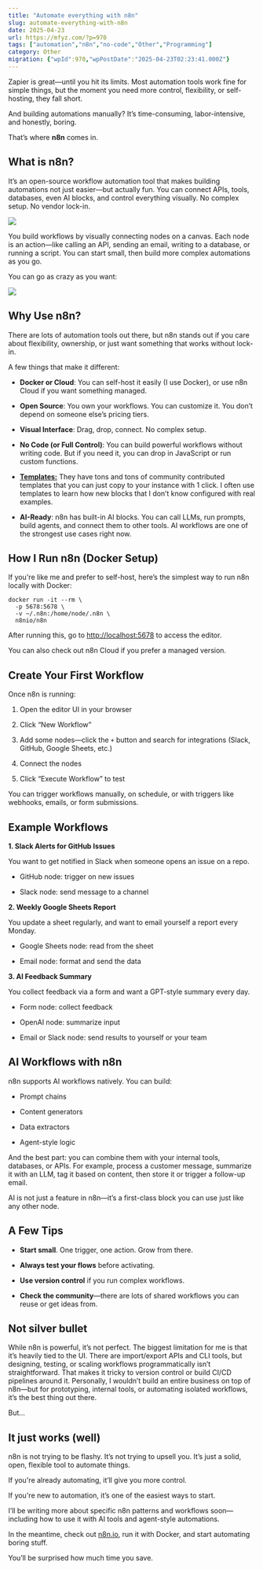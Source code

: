 ```yaml
---
title: "Automate everything with n8n"
slug: automate-everything-with-n8n
date: 2025-04-23
url: https://mfyz.com/?p=970
tags: ["automation","n8n","no-code","Other","Programming"]
category: Other
migration: {"wpId":970,"wpPostDate":"2025-04-23T02:23:41.000Z"}
---
```


Zapier is great—until you hit its limits. Most automation tools work fine for simple things, but the moment you need more control, flexibility, or self-hosting, they fall short.

And building automations manually? It’s time-consuming, labor-intensive, and honestly, boring.

That’s where **n8n** comes in.

## What is n8n?

It’s an open-source workflow automation tool that makes building automations not just easier—but actually fun. You can connect APIs, tools, databases, even AI blocks, and control everything visually. No complex setup. No vendor lock-in.

![](/images/archive/en/2025/04/n8n.png)

You build workflows by visually connecting nodes on a canvas. Each node is an action—like calling an API, sending an email, writing to a database, or running a script. You can start small, then build more complex automations as you go.

You can go as crazy as you want:

![](/images/archive/en/2025/04/n8n-crazy-workflow.png)

## Why Use n8n?

There are lots of automation tools out there, but n8n stands out if you care about flexibility, ownership, or just want something that works without lock-in.

A few things that make it different:

*   **Docker or Cloud**: You can self-host it easily (I use Docker), or use n8n Cloud if you want something managed.

*   **Open Source**: You own your workflows. You can customize it. You don’t depend on someone else’s pricing tiers.

*   **Visual Interface**: Drag, drop, connect. No complex setup.

*   **No Code (or Full Control)**: You can build powerful workflows without writing code. But if you need it, you can drop in JavaScript or run custom functions.

*   [**Templates:**](https://n8n.io/workflows/) They have tons and tons of community contributed templates that you can just copy to your instance with 1 click. I often use templates to learn how new blocks that I don’t know configured with real examples.

*   **AI-Ready**: n8n has built-in AI blocks. You can call LLMs, run prompts, build agents, and connect them to other tools. AI workflows are one of the strongest use cases right now.

## How I Run n8n (Docker Setup)

If you're like me and prefer to self-host, here’s the simplest way to run n8n locally with Docker:

```
docker run -it --rm \
  -p 5678:5678 \
  -v ~/.n8n:/home/node/.n8n \
  n8nio/n8n

```

After running this, go to [](http://localhost:5678/)[http://localhost:5678](http://localhost:5678) to access the editor.

You can also check out n8n Cloud if you prefer a managed version.

## Create Your First Workflow

Once n8n is running:

1.  Open the editor UI in your browser

3.  Click “New Workflow”

5.  Add some nodes—click the `+` button and search for integrations (Slack, GitHub, Google Sheets, etc.)

7.  Connect the nodes

9.  Click “Execute Workflow” to test

You can trigger workflows manually, on schedule, or with triggers like webhooks, emails, or form submissions.

## Example Workflows

**1\. Slack Alerts for GitHub Issues**

You want to get notified in Slack when someone opens an issue on a repo.

*   GitHub node: trigger on new issues

*   Slack node: send message to a channel

**2\. Weekly Google Sheets Report**

You update a sheet regularly, and want to email yourself a report every Monday.

*   Google Sheets node: read from the sheet

*   Email node: format and send the data

**3\. AI Feedback Summary**

You collect feedback via a form and want a GPT-style summary every day.

*   Form node: collect feedback

*   OpenAI node: summarize input

*   Email or Slack node: send results to yourself or your team

## AI Workflows with n8n

n8n supports AI workflows natively. You can build:

*   Prompt chains

*   Content generators

*   Data extractors

*   Agent-style logic

And the best part: you can combine them with your internal tools, databases, or APIs. For example, process a customer message, summarize it with an LLM, tag it based on content, then store it or trigger a follow-up email.

AI is not just a feature in n8n—it’s a first-class block you can use just like any other node.

## A Few Tips

*   **Start small**. One trigger, one action. Grow from there.

*   **Always test your flows** before activating.

*   **Use version control** if you run complex workflows.

*   **Check the community**—there are lots of shared workflows you can reuse or get ideas from.

## Not silver bullet

While n8n is powerful, it’s not perfect. The biggest limitation for me is that it’s heavily tied to the UI. There are import/export APIs and CLI tools, but designing, testing, or scaling workflows programmatically isn’t straightforward. That makes it tricky to version control or build CI/CD pipelines around it. Personally, I wouldn’t build an entire business on top of n8n—but for prototyping, internal tools, or automating isolated workflows, it’s the best thing out there.

But…

## It just works (well)

n8n is not trying to be flashy. It’s not trying to upsell you. It’s just a solid, open, flexible tool to automate things.

If you're already automating, it’ll give you more control.

If you're new to automation, it’s one of the easiest ways to start.

I’ll be writing more about specific n8n patterns and workflows soon—including how to use it with AI tools and agent-style automations.

In the meantime, check out [n8n.io](https://n8n.io/), run it with Docker, and start automating boring stuff.

You’ll be surprised how much time you save.